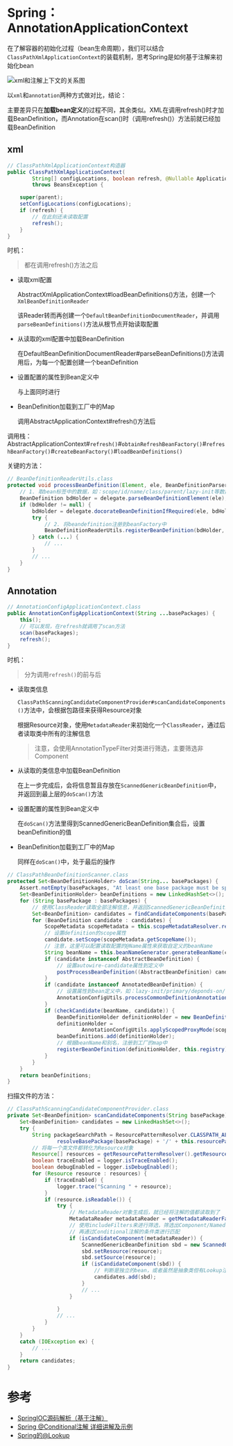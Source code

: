 # Spring：AnnotationApplicationContext

在了解容器的初始化过程（bean生命周期），我们可以结合`ClassPathXmlApplicationContext`的装载机制，思考Spring是如何基于注解来初始化bean

![xml和注解上下文的关系图](https://asea-cch.life/upload/2021/09/xml%E5%92%8C%E6%B3%A8%E8%A7%A3%E4%B8%8A%E4%B8%8B%E6%96%87%E7%9A%84%E5%85%B3%E7%B3%BB%E5%9B%BE-f86da040fc7246a9b0f144314b93773b.png)

以`xml`和`annotation`两种方式做对比，结论：

主要差异只在**加载bean定义**的过程不同，其余类似。XML在调用refresh()时才加载BeanDefinition，而Annotation在scan()时（调用refresh()）方法前就已经加载BeanDefinition

## **xml**

```java
// ClassPathXmlApplicationContext构造器
public ClassPathXmlApplicationContext(
        String[] configLocations, boolean refresh, @Nullable ApplicationContext parent)
        throws BeansException {

    super(parent);
    setConfigLocations(configLocations);
    if (refresh) {
        // 在此刻还未读取配置
        refresh();
    }
}
```

时机：

> 都在调用refresh()方法之后

- 读取xml配置

    AbstractXmlApplicationContext#loadBeanDefinitions()方法，创建一个`XmlBeanDefinitionReader`
    
    该Reader转而再创建一个`DefaultBeanDefinitionDocumentReader`，并调用`parseBeanDefinitions()`方法从根节点开始读取配置

- 从读取的xml配置中加载BeanDefinition

    在DefaultBeanDefinitionDocumentReader#parseBeanDefinitions()方法调用后，为每一个配置创建一个beanDefinition

- 设置配置的属性到Bean定义中

    与上面同时进行

- BeanDefinition加载到工厂中的Map

    调用AbstractApplicationContext#refresh()方法后

调用栈：AbstractApplicationContext#`refresh()`#`obtainRefreshBeanFactory()`#`refreshBeanFactory()`#`createBeanFactory()`#`loadBeanDefinitions()`

关键的方法：

```java
// BeanDefinitionReaderUtils.class
protected void processBeanDefinition(Element, ele, BeanDefinitionParserDelegate delegate) {
    // 1. 取bean标签中的数据，如：scope/id/name/class/parent/lazy-init等数据值，并设置到definition中
    BeanDefinition bdHolder = delegate.parseBeanDefinitionElement(ele);
    if (bdHolder != null) {
        bdHolder = delegate.docorateBeanDefinitionIfRequired(ele, bdHolder);
        try {
            // 2. 将beandefinition注册到beanFactory中
            BeanDefinitionReaderUtils.registerBeanDefinition(bdHolder, getReaderContext().getRegistry());
        } catch (...) {
            // ...
        }
        // ...
    }
}
```

## **Annotation**

```java
// AnnotationConfigApplicationContext.class
public AnnotationConfigApplicationContext(String ...basePackages) {
    this();
    // 可以发现，在refresh就调用了scan方法
    scan(basePackages);
    refresh();
}
```

时机：

> 分为调用`refresh()`的前与后

- 读取类信息

    `ClassPathScanningCandidateComponentProvider#scanCandidateComponents()`方法中，会根据包路径来获得Resource对象

    根据Resource对象，使用`MetadataReader`来初始化一个`ClassReader`，通过后者读取类中所有的注解信息

    > 注意，会使用AnnotationTypeFilter对类进行筛选，主要筛选非Component

- 从读取的类信息中加载BeanDefinition

    在上一步完成后，会将信息暂且存放在`ScannedGenericBeanDefinition`中，并返回到最上层的`doScan()`方法

- 设置配置的属性到Bean定义中

    在`doScan()`方法里得到ScannedGenericBeanDefinition集合后，设置beanDefinition的值

- BeanDefinition加载到工厂中的Map

    同样在`doScan()`中，处于最后的操作


```java
// ClassPathBeanDefinitionScanner.class
protected Set<BeanDefinitionHolder> doScan(String... basePackages) {
    Assert.notEmpty(basePackages, "At least one base package must be specified");
    Set<BeanDefinitionHolder> beanDefinitions = new LinkedHashSet<>();
    for (String basePackage : basePackages) {
        // 使用ClassReader读取全部注解信息，并返回ScannedGenericBeanDefinition集合
        Set<BeanDefinition> candidates = findCandidateComponents(basePackage);
        for (BeanDefinition candidate : candidates) {
            ScopeMetadata scopeMetadata = this.scopeMetadataResolver.resolveScopeMetadata(candidate);
            // 设置definition的scope属性
            candidate.setScope(scopeMetadata.getScopeName());
            // 注意，这里可以配置读取配置的@Name属性来获取自定义的beanName
            String beanName = this.beanNameGenerator.generateBeanName(candidate, this.registry);
            if (candidate instanceof AbstractBeanDefinition) {
                // 设置autowire-candidate属性到定义中
                postProcessBeanDefinition((AbstractBeanDefinition) candidate, beanName);
            }
            if (candidate instanceof AnnotatedBeanDefinition) {
                // 设置属性到bean定义中，如：lazy-init/primary/deponds-on/role
                AnnotationConfigUtils.processCommonDefinitionAnnotations((AnnotatedBeanDefinition) candidate);
            }
            if (checkCandidate(beanName, candidate)) {
                BeanDefinitionHolder definitionHolder = new BeanDefinitionHolder(candidate, beanName);
                definitionHolder =
                        AnnotationConfigUtils.applyScopedProxyMode(scopeMetadata, definitionHolder, this.registry);
                beanDefinitions.add(definitionHolder);
                // 根据beanName和别名，注册到工厂的map中
                registerBeanDefinition(definitionHolder, this.registry);
            }
        }
    }
    return beanDefinitions;
}
```

扫描文件的方法：

```java
// ClassPathScanningCandidateComponentProvider.class
private Set<BeanDefinition> scanCandidateComponents(String basePackage) {
    Set<BeanDefinition> candidates = new LinkedHashSet<>();
    try {
        String packageSearchPath = ResourcePatternResolver.CLASSPATH_ALL_URL_PREFIX +
                resolveBasePackage(basePackage) + '/' + this.resourcePattern;
        // 将每一个类文件都转化为Resource对象
        Resource[] resources = getResourcePatternResolver().getResources(packageSearchPath);
        boolean traceEnabled = logger.isTraceEnabled();
        boolean debugEnabled = logger.isDebugEnabled();
        for (Resource resource : resources) {
            if (traceEnabled) {
                logger.trace("Scanning " + resource);
            }
            if (resource.isReadable()) {
                try {
                    // MetadataReader对象生成后，就已经将注解的值都读取到了
                    MetadataReader metadataReader = getMetadataReaderFactory().getMetadataReader(resource);
                    // 使用includeFilters来进行筛选，筛选出Component/Named的类
                    // 再通过Conditional注解的条件类进行匹配
                    if (isCandidateComponent(metadataReader)) {
                        ScannedGenericBeanDefinition sbd = new ScannedGenericBeanDefinition(metadataReader);
                        sbd.setResource(resource);
                        sbd.setSource(resource);
                        if (isCandidateComponent(sbd)) {
                            // 判断是独立的bean，或者虽然是抽象类但有Lookup注解（单例对象下注入多例对象的解决方案）
                            candidates.add(sbd);
                        }
                        // ...
                    }
                    
                }
                // ...
            }
        }
    }
    catch (IOException ex) {
        // ...
    }
    return candidates;
}
```

# 参考
- [SpringIOC源码解析（基于注解）](https://mp.weixin.qq.com/s?__biz=MzU5MDgzOTYzMw==&mid=2247484575&idx=1&sn=f3ab20313adb38ea543163e320a8d5f7&scene=21#wechat_redirect)
- [Spring @Conditional注解 详细讲解及示例](https://blog.csdn.net/xcy1193068639/article/details/81491071)
- [Spring的@Lookup](https://blog.csdn.net/ydonghao2/article/details/90898845)